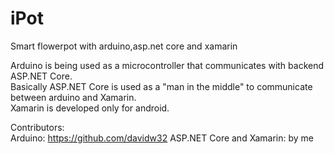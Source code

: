 # iPot
Smart flowerpot with arduino,asp.net core and xamarin

Arduino is being used as a microcontroller that communicates with backend ASP.NET Core.  
Basically ASP.NET Core is used as a "man in the middle" to communicate between arduino and Xamarin.  
Xamarin is developed only for android.  
  
Contributors:  
Arduino: https://github.com/davidw32
ASP.NET Core and Xamarin: by me
